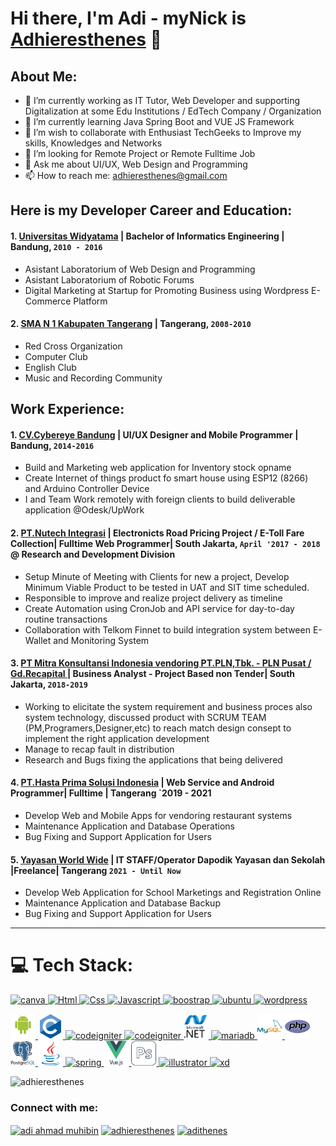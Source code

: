 # Hi there, I'm Adi - myNick is [Adhieresthenes](https://www.portfolionusaya.my.id) 👋
## About Me: 
- 🔭 I’m currently working as IT Tutor, Web Developer and supporting Digitalization at some Edu Institutions / EdTech Company / Organization
- 🌱 I’m currently learning Java Spring Boot and VUE JS Framework
- 👯 I’m wish to collaborate with Enthusiast TechGeeks to Improve my skills, Knowledges and Networks
- 🤔 I’m looking for Remote Project or Remote Fulltime Job
- 💬 Ask me about UI/UX, Web Design and Programming
- 📫 How to reach me: adhieresthenes@gmail.com

## Here is my Developer Career and Education:

#### 1. [Universitas Widyatama](https://www.widyatama.ac.id/) | Bachelor of Informatics Engineering | Bandung, `2010 - 2016`
   - Asistant Laboratorium of Web Design and Programming
   - Asistant Laboratorium of Robotic Forums
   - Digital Marketing at Startup for Promoting Business using Wordpress E-Commerce Platform
 #### 2. [SMA N 1 Kabupaten Tangerang](https://www.sman1kebumen.sch.id) | Tangerang, `2008-2010`
   - Red Cross Organization
   - Computer Club
   - English Club
   - Music and Recording Community

## Work Experience:
#### 1. [CV.Cybereye Bandung](https://cybereyebdg.com) | UI/UX Designer and Mobile Programmer | Bandung, `2014-2016`
   - Build and Marketing web application for Inventory stock opname
   - Create Internet of things product fo smart house using ESP12 (8266) and Arduino Controller Device
   - I and Team Work remotely with foreign clients to build deliverable application @Odesk/UpWork 
#### 2. [PT.Nutech Integrasi](https://www.nutech-integrasi.com) | Electronicts Road Pricing Project / E-Toll Fare Collection| Fulltime Web Programmer| South Jakarta, `April '2017 - 2018` @ Research and Development Division 
   - Setup Minute of Meeting with Clients for new a project, Develop Minimum Viable Product to be tested in UAT and SIT time scheduled.
   - Responsible to improve and realize project delivery as timeline
   - Create Automation using CronJob and API service for day-to-day routine transactions
   - Collaboration with Telkom Finnet to build integration system between E-Wallet and Monitoring System 
#### 3. [PT Mitra Konsultansi Indonesia vendoring PT.PLN,Tbk. - PLN Pusat / Gd.Recapital ](https://web.pln.co.id) | Business Analyst - Project Based non Tender| South Jakarta, `2018-2019`
   - Working to elicitate the system requirement and business proces also system technology, discussed product with SCRUM TEAM                      (PM,Programers,Designer,etc) to reach match design consept to implement the right application development
   - Manage to recap fault in distribution 
   - Research and Bugs fixing the applications that being delivered
#### 4. [PT.Hasta Prima Solusi Indonesia]() | Web Service and Android Programmer| Fulltime | Tangerang `2019 - 2021
   - Develop Web and Mobile Apps for vendoring restaurant systems
   - Maintenance Application and Database Operations
   - Bug Fixing and Support Application for Users
#### 5. [Yayasan World Wide](https://tkislamworldwide.sch.id) | IT STAFF/Operator Dapodik Yayasan dan Sekolah |Freelance| Tangerang `2021 - Until Now`
   - Develop Web Application for School Marketings and Registration Online
   - Maintenance Application and Database Backup
   - Bug Fixing and Support Application for Users
---

# 💻 Tech Stack:
<p> 
  <a href="https://github.com/adhieresthenes">
<img alt="canva" src="https://img.shields.io/badge/Canva-%2300C4CC.svg?style=for-the-badge&logo=Canva&logoColor=white" /> 
  <img alt="Html" src="https://img.shields.io/badge/HTML5-E34F26?style=for-the-badge&logo=html5&logoColor=white" />
  <img alt="Css" src="https://img.shields.io/badge/CSS3-1572B6?style=for-the-badge&logo=css3&logoColor=white" />
  <img alt="Javascript" src="https://img.shields.io/badge/JavaScript-F7DF1E?style=for-the-badge&logo=javascript&logoColor=black" />
  <!-- img alt="PHP" src="https://img.shields.io/badge/PHP-777BB4?style=for-the-badge&logo=php&logoColor=white" /> -->
<!--   <img alt="GIT" src="https://img.shields.io/badge/git-%23F05033.svg?style=for-the-badge&logo=git&logoColor=white" /> -->
<!-- img alt="mysql" src="https://img.shields.io/badge/MySQL-00000F?style=for-the-badge&logo=mysql&logoColor=white" /> -->
<!--   <img alt="Visual Studio Code" src="https://img.shields.io/badge/Visual%20Studio%20Code-0078d7.svg?style=for-the-badge&logo=visual-studio-code&logoColor=white" /> -->
  <img alt="boostrap" src="https://img.shields.io/badge/bootstrap%20-%23563D7C.svg?&style=for-the-badge&logo=bootstrap&logoColor=white"/>
  <img alt="ubuntu" src="https://assets.ubuntu.com/v1/ff6a9a38-ubuntu-logo-2022.svg" style="width:80px;"/>
 <img alt="wordpress" src="https://img.shields.io/badge/WORDPRESS-9cf?&style=for-the-badge&logo=wordpress&logoColor=white"/>
<!-- img alt="github" src="https://img.shields.io/badge/github-%23121011.svg?style=for-the-badge&logo=github&logoColor=white"/> -->
<!--    -->
<!--   <img alt="crom" src="https://img.shields.io/badge/Google%20Chrome-4285F4?style=for-the-badge&logo=GoogleChrome&logoColor=white"/>
  <img alt="sublim" src="https://img.shields.io/badge/sublime_text-%23575757.svg?style=for-the-badge&logo=sublime-text&logoColor=important"/> -->
 
<!--   <img alt="trello" src="https://img.shields.io/badge/Trello-%23026AA7.svg?style=for-the-badge&logo=Trello&logoColor=white"/>
  <img alt="node.js" src="https://img.shields.io/badge/node.js-6DA55F?style=for-the-badge&logo=node.js&logoColor=white"/>
  <img alt="npm" src="https://img.shields.io/badge/NPM-%23000000.svg?style=for-the-badge&logo=npm&logoColor=white"/> -->
<!-- img alt="react" src="https://img.shields.io/badge/react-%2320232a.svg?style=for-the-badge&logo=react&logoColor=%2361DAFB"/> -->
<!--   <img alt="eslint" src="https://img.shields.io/badge/ESLint-4B3263?style=for-the-badge&logo=eslint&logoColor=white"/>
  <img alt="postman" src="https://img.shields.io/badge/Postman-FF6C37?style=for-the-badge&logo=postman&logoColor=white"/>
  <img alt="notion" src="https://img.shields.io/badge/Notion-%23000000.svg?style=for-the-badge&logo=notion&logoColor=white"/> -->
<!-- img alt="linux" src="https://img.shields.io/badge/Linux-FCC624?style=for-the-badge&logo=linux&logoColor=black"/> -->
   </a>
</p>

<p align="left">
  <a href="https://developer.android.com" target="_blank" rel="noreferrer">
    <img src="https://raw.githubusercontent.com/devicons/devicon/master/icons/android/android-original-wordmark.svg" alt="android" width="40" height="40" />
  </a>
  <a href="https://www.cprogramming.com/" target="_blank" rel="noreferrer">
    <img src="https://raw.githubusercontent.com/devicons/devicon/master/icons/c/c-original.svg" alt="c" width="40" height="40" />
  </a>
  <a href="https://laravel.com" target="_blank" rel="noreferrer">
    <img src="https://cdn.worldvectorlogo.com/logos/laravel-2.svg" alt="codeigniter" width="40" height="40" />
  </a>
  <a href="https://codeigniter.com" target="_blank" rel="noreferrer">
    <img src="https://cdn.worldvectorlogo.com/logos/codeigniter.svg" alt="codeigniter" width="40" height="40" />
  </a>
  <a href="https://dotnet.microsoft.com/" target="_blank" rel="noreferrer">
    <img src="https://raw.githubusercontent.com/devicons/devicon/master/icons/dot-net/dot-net-original-wordmark.svg" alt="dotnet" width="40" height="40" />
  </a>
  <a href="https://mariadb.org/" target="_blank" rel="noreferrer">
    <img src="https://www.vectorlogo.zone/logos/mariadb/mariadb-icon.svg" alt="mariadb" width="40" height="40" />
  </a>
  <a href="https://www.mysql.com/" target="_blank" rel="noreferrer">
    <img src="https://raw.githubusercontent.com/devicons/devicon/master/icons/mysql/mysql-original-wordmark.svg" alt="mysql" width="40" height="40" />
  </a>
  <a href="https://www.php.net" target="_blank" rel="noreferrer">
    <img src="https://raw.githubusercontent.com/devicons/devicon/master/icons/php/php-original.svg" alt="php" width="40" height="40" />
  </a>
  <a href="https://www.postgresql.org" target="_blank" rel="noreferrer">
    <img src="https://raw.githubusercontent.com/devicons/devicon/master/icons/postgresql/postgresql-original-wordmark.svg" alt="postgresql" width="40" height="40" />
    <a href="https://www.java.com" target="_blank" rel="noreferrer">
      <img src="https://raw.githubusercontent.com/devicons/devicon/master/icons/java/java-original.svg" alt="java" width="40" height="40" />
    </a>
  </a>
  <a href="https://spring.io/" target="_blank" rel="noreferrer">
    <img src="https://www.vectorlogo.zone/logos/springio/springio-icon.svg" alt="spring" width="40" height="40" />
  </a>
  <a href="https://vuejs.org/" target="_blank" rel="noreferrer">
    <img src="https://raw.githubusercontent.com/devicons/devicon/master/icons/vuejs/vuejs-original-wordmark.svg" alt="vuejs" width="40" height="40" />
    <a href="https://www.photoshop.com/en" target="_blank" rel="noreferrer">
      <img src="https://raw.githubusercontent.com/devicons/devicon/master/icons/photoshop/photoshop-line.svg" alt="photoshop" width="40" height="40" />
    </a>
    <a href="https://www.adobe.com/in/products/illustrator.html" target="_blank" rel="noreferrer">
      <img src="https://www.vectorlogo.zone/logos/adobe_illustrator/adobe_illustrator-icon.svg" alt="illustrator" width="40" height="40" />
    </a>
  </a>
  <a href="https://www.adobe.com/products/xd.html" target="_blank" rel="noreferrer">
    <img src="https://cdn.worldvectorlogo.com/logos/adobe-experience-design-1.svg" alt="xd" width="40" height="40" />
  </a>
</p>

<p><img align="left" src="https://github-readme-stats.vercel.app/api/top-langs?username=adhieresthenes&show_icons=true&locale=en&layout=compact" alt="adhieresthenes" /></p>

<!-- <p>&nbsp;<img align="center" src="https://github-readme-stats.vercel.app/api?username=adhieresthenes&show_icons=true&locale=en" alt="adhieresthenes" /></p> -->

<br />

### Connect with me:
<p align="left">
<a href="https://linkedin.com/in/adi ahmad muhibin" target="blank"><img align="center" src="https://raw.githubusercontent.com/rahuldkjain/github-profile-readme-generator/master/src/images/icons/Social/linked-in-alt.svg" alt="adi ahmad muhibin" height="30" width="40" /></a>
<a href="https://instagram.com/adhieresthenes" target="blank"><img align="center" src="https://raw.githubusercontent.com/rahuldkjain/github-profile-readme-generator/master/src/images/icons/Social/instagram.svg" alt="adhieresthenes" height="30" width="40" /></a>
<a href="https://www.behance.net/adithenes" target="blank"><img align="center" src="https://raw.githubusercontent.com/rahuldkjain/github-profile-readme-generator/master/src/images/icons/Social/behance.svg" alt="adithenes" height="30" width="40" /></a>
</p>

